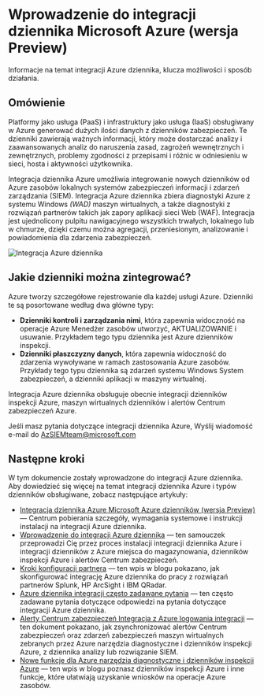 <properties
   pageTitle="Wprowadzenie do integracji dziennika Microsoft Azure | Microsoft Azure"
   description="Informacje na temat integracji Azure dziennika, klucza możliwości i sposób działania."
   services="security"
   documentationCenter="na"
   authors="TomShinder"
   manager="MBaldwin"
   editor="TerryLanfear"/>

<tags
   ms.service="security"
   ms.devlang="na"
   ms.topic="article"
   ms.tgt_pltfrm="na"
   ms.workload="na"
   ms.date="08/24/2016"
   ms.author="TomSh"/>

# <a name="introduction-to-microsoft-azure-log-integration-preview"></a>Wprowadzenie do integracji dziennika Microsoft Azure (wersja Preview)

Informacje na temat integracji Azure dziennika, klucza możliwości i sposób działania.

## <a name="overview"></a>Omówienie

Platformy jako usługa (PaaS) i infrastruktury jako usługa (IaaS) obsługiwany w Azure generować dużych ilości danych z dzienników zabezpieczeń. Te dzienniki zawierają ważnych informacji, który może dostarczać analizy i zaawansowanych analiz do naruszenia zasad, zagrożeń wewnętrznych i zewnętrznych, problemy zgodności z przepisami i różnic w odniesieniu w sieci, hosta i aktywności użytkownika.

Integracja dziennika Azure umożliwia integrowanie nowych dzienników od Azure zasobów lokalnych systemów zabezpieczeń informacji i zdarzeń zarządzania (SIEM). Integracja Azure dziennika zbiera diagnostyki Azure z systemu Windows *(WAD)* maszyn wirtualnych, a także diagnostyki z rozwiązań partnerów takich jak zapory aplikacji sieci Web (WAF). Integracja jest ujednolicony pulpitu nawigacyjnego wszystkich trwałych, lokalnego lub w chmurze, dzięki czemu można agregacji, przeniesionym, analizowanie i powiadomienia dla zdarzenia zabezpieczeń.

![Integracja Azure dziennika][1]

## <a name="what-logs-can-i-integrate"></a>Jakie dzienniki można zintegrować?

Azure tworzy szczegółowe rejestrowanie dla każdej usługi Azure. Dzienniki te są posortowane według dwa główne typy:

- **Dzienniki kontroli i zarządzania nimi**, która zapewnia widoczność na operacje Azure Menedżer zasobów utworzyć, AKTUALIZOWANIE i usuwanie. Przykładem tego typu dziennika jest Azure dzienników inspekcji.
- **Dzienniki płaszczyzny danych**, która zapewnia widoczność do zdarzenia wywoływane w ramach zastosowania Azure zasobów. Przykłady tego typu dziennika są zdarzeń systemu Windows System zabezpieczeń, a dzienniki aplikacji w maszyny wirtualnej.

Integracja Azure dziennika obsługuje obecnie integracji dzienników inspekcji Azure, maszyn wirtualnych dzienników i alertów Centrum zabezpieczeń Azure.

Jeśli masz pytania dotyczące integracji dziennika Azure, Wyślij wiadomość e-mail do [AzSIEMteam@microsoft.com](mailto:AzSIEMteam@microsoft.com)

## <a name="next-steps"></a>Następne kroki

W tym dokumencie zostały wprowadzone do integracji Azure dziennika. Aby dowiedzieć się więcej na temat integracji dziennika Azure i typów dzienników obsługiwane, zobacz następujące artykuły:

- [Integracja dziennika Azure Microsoft Azure dzienników (wersja Preview)](https://www.microsoft.com/download/details.aspx?id=53324) — Centrum pobierania szczegóły, wymagania systemowe i instrukcji instalacji na integracji Azure dziennika.
- [Wprowadzenie do integracji Azure dziennika](security-azure-log-integration-get-started.md) — ten samouczek przeprowadzi Cię przez proces instalacji integracji dziennika Azure i integracji dzienników z Azure miejsca do magazynowania, dzienników inspekcji Azure i alertów Centrum zabezpieczeń.
- [Kroki konfiguracji partnera](https://blogs.msdn.microsoft.com/azuresecurity/2016/08/23/azure-log-siem-configuration-steps/) — ten wpis w blogu pokazano, jak skonfigurować integrację Azure dziennika do pracy z rozwiązań partnerów Splunk, HP ArcSight i IBM QRadar.
- [Azure dziennika integracji często zadawane pytania](security-azure-log-integration-faq.md) — ten często zadawane pytania dotyczące odpowiedzi na pytania dotyczące integracji Azure dziennika.
- [Alerty Centrum zabezpieczeń Integracja z Azure logowania integracji](../security-center/security-center-integrating-alerts-with-log-integration.md) — ten dokument pokazano, jak zsynchronizować alertów Centrum zabezpieczeń oraz zdarzeń zabezpieczeń maszyn wirtualnych zebranych przez Azure narzędzia diagnostyczne i dzienników inspekcji Azure, z dziennika analizy lub rozwiązanie SIEM.
- [Nowe funkcje dla Azure narzędzia diagnostyczne i dzienników inspekcji Azure](https://azure.microsoft.com/blog/new-features-for-azure-diagnostics-and-azure-audit-logs/) — ten wpis w blogu poznasz dzienników inspekcji Azure i inne funkcje, które ułatwiają uzyskanie wniosków na operacje Azure zasobów.

<!--Image references-->
[1]: ./media/security-azure-log-integration-overview/azure-log-integration.png

